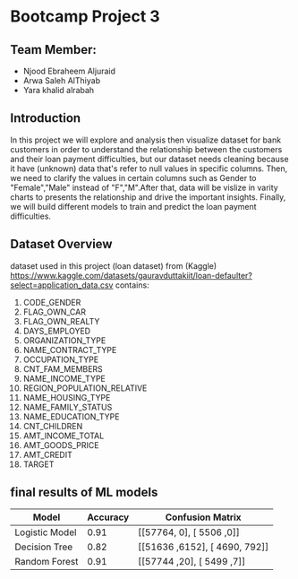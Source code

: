 # Bootcamp Project 3
## Team Member:
- Njood Ebraheem Aljuraid
- Arwa Saleh AlThiyab
- Yara khalid alrabah

## Introduction
 In this project we will explore and analysis then visualize dataset for bank customers in order to understand the relationship 
 between the customers and their loan payment difficulties, but our dataset needs cleaning because it have (unknown) data that's refer to 
 null values in specific columns. Then, we need to clarify the values in certain columns such as Gender to "Female","Male" instead of "F","M".After that,  data will be vislize in varity charts to presents the relationship and drive the important insights. Finally, we will build different models to train and predict the loan payment difficulties.


## Dataset Overview
dataset used in this project (loan dataset) from (Kaggle) https://www.kaggle.com/datasets/gauravduttakiit/loan-defaulter?select=application_data.csv
contains:
1.  CODE_GENDER
2.   FLAG_OWN_CAR
3.   FLAG_OWN_REALTY
4.   DAYS_EMPLOYED
5.   ORGANIZATION_TYPE
6.   NAME_CONTRACT_TYPE
7.   OCCUPATION_TYPE
8.   CNT_FAM_MEMBERS
9.   NAME_INCOME_TYPE
10.  REGION_POPULATION_RELATIVE
11.  NAME_HOUSING_TYPE
12.  NAME_FAMILY_STATUS
13.  NAME_EDUCATION_TYPE
14.  CNT_CHILDREN
15.  AMT_INCOME_TOTAL
16.  AMT_GOODS_PRICE
17.  AMT_CREDIT
18.  TARGET 
## final results of ML models
| Model          | Accuracy | Confusion Matrix               |
|----------------|----------|--------------------------------|
| Logistic Model | 0.91     |[[57764, 0], [ 5506 ,0]] |
| Decision Tree  | 0.82    |  [[51636 ,6152], [ 4690, 792]] |
| Random Forest  | 0.91     | [[57744 ,20], [ 5499 ,7]]   |